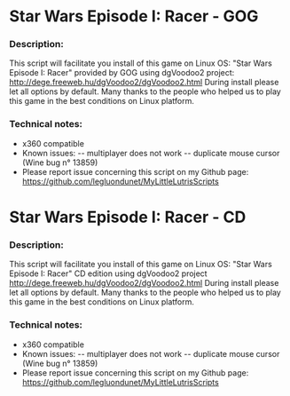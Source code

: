 # Star Wars Episode I: Racer - GOG

### Description:
This script will facilitate you install of this game on Linux OS:
"Star Wars Episode I: Racer" provided by GOG using dgVoodoo2 project: http://dege.freeweb.hu/dgVoodoo2/dgVoodoo2.html
During install please let all options by default.
Many thanks to the people who helped us to play this game in the best conditions on Linux platform.

### Technical notes:
- x360 compatible
- Known issues:
-- multiplayer does not work
-- duplicate mouse cursor (Wine bug n° 13859)
- Please report issue concerning this script on my Github page:
https://github.com/legluondunet/MyLittleLutrisScripts

# Star Wars Episode I: Racer - CD

### Description:
This script will facilitate you install of this game on Linux OS:
"Star Wars Episode I: Racer" CD edition using dgVoodoo2 project http://dege.freeweb.hu/dgVoodoo2/dgVoodoo2.html
During install please let all options by default.
Many thanks to the people who helped us to play this game in the best conditions on Linux platform.

### Technical notes:
- x360 compatible
- Known issues:
-- multiplayer does not work
-- duplicate mouse cursor (Wine bug n° 13859)
- Please report issue concerning this script on my Github page:
https://github.com/legluondunet/MyLittleLutrisScripts

